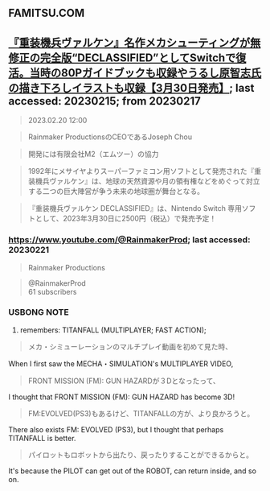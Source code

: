 ## FAMITSU.COM 

## [『重装機兵ヴァルケン』名作メカシューティングが無修正の完全版“DECLASSIFIED”としてSwitchで復活。当時の80Pガイドブックも収録やうるし原智志氏の描き下ろしイラストも収録【3月30日発売】](https://www.famitsu.com/news/202302/20293349.html); last accessed: 20230215; from 20230217

> 2023.02.20 12:00

> Rainmaker ProductionsのCEOであるJoseph Chou

> 開発には有限会社M2（エムツー）の協力

> 1992年にメサイヤよりスーパーファミコン用ソフトとして発売された『重装機兵ヴァルケン』は、地球の天然資源や月の領有権などをめぐって対立する二つの巨大陣営が争う未来の地球圏が舞台となる。

> 『重装機兵ヴァルケン DECLASSIFIED』は、Nintendo Switch 専用ソフトとして、2023年3月30日に2500円（税込）で発売予定！

### https://www.youtube.com/@RainmakerProd; last accessed: 20230221

> Rainmaker Productions 

> @RainmakerProd<br/>
> 61 subscribers

### USBONG NOTE

1) remembers: TITANFALL (MULTIPLAYER; FAST ACTION);
> メカ・シミューレーションのマルチプレイ動画を初めて見た時、

When I first saw the MECHA・SIMULATION's MULTIPLAYER VIDEO,

> FRONT MISSION (FM): GUN HAZARDが３Dとなったって、

I thought that FRONT MISSION (FM): GUN HAZARD has become 3D!

> FM:EVOLVED(PS3)もあるけど、TITANFALLの方が、より良かろうと。

There also exists FM: EVOLVED (PS3), but I thought that perhaps TITANFALL is better.

> パイロットもロボットから出たり、戻ったりすることができるからと。

It's because the PILOT can get out of the ROBOT, can return inside, and so on.

